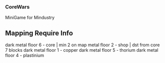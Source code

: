 ### CoreWars
MiniGame for Mindustry
## Mapping Require Info
dark metal floor 6 - core | min 2 on map
metal floor 2 - shop | dst from core 7 blocks
dark metal floor 1 - copper
dark metal floor 5 - thorium
dark metal floor 4 - plastinium
